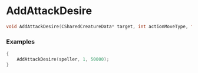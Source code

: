 # AddAttackDesire

```cpp - C++
void AddAttackDesire(CSharedCreatureData* target, int actionMoveType, float value);
```

### Examples
```cpp - C++
{
	AddAttackDesire(speller, 1, 50000);
}
```
